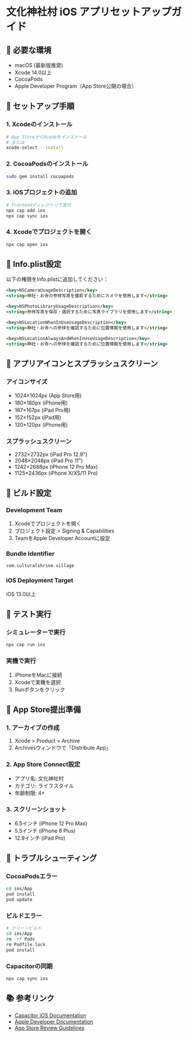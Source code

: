 # 文化神社村 iOS アプリセットアップガイド

## 📱 必要な環境

- macOS (最新版推奨)
- Xcode 14.0以上
- CocoaPods
- Apple Developer Program（App Store公開の場合）

## 🚀 セットアップ手順

### 1. Xcodeのインストール
```bash
# App StoreからXcodeをインストール
# または
xcode-select --install
```

### 2. CocoaPodsのインストール
```bash
sudo gem install cocoapods
```

### 3. iOSプロジェクトの追加
```bash
# frontendディレクトリで実行
npx cap add ios
npx cap sync ios
```

### 4. Xcodeでプロジェクトを開く
```bash
npx cap open ios
```

## 📝 Info.plist設定

以下の権限をInfo.plistに追加してください：

```xml
<key>NSCameraUsageDescription</key>
<string>神社・お寺の参拝写真を撮影するためにカメラを使用します</string>

<key>NSPhotoLibraryUsageDescription</key>
<string>参拝写真を保存・選択するために写真ライブラリを使用します</string>

<key>NSLocationWhenInUseUsageDescription</key>
<string>神社・お寺への参拝を確認するために位置情報を使用します</string>

<key>NSLocationAlwaysAndWhenInUseUsageDescription</key>
<string>神社・お寺への参拝を確認するために位置情報を使用します</string>
```

## 🎨 アプリアイコンとスプラッシュスクリーン

### アイコンサイズ
- 1024×1024px (App Store用)
- 180×180px (iPhone用)
- 167×167px (iPad Pro用)
- 152×152px (iPad用)
- 120×120px (iPhone用)

### スプラッシュスクリーン
- 2732×2732px (iPad Pro 12.9")
- 2048×2048px (iPad Pro 11")
- 1242×2688px (iPhone 12 Pro Max)
- 1125×2436px (iPhone X/XS/11 Pro)

## 🔧 ビルド設定

### Development Team
1. Xcodeでプロジェクトを開く
2. プロジェクト設定 > Signing & Capabilities
3. TeamをApple Developer Accountに設定

### Bundle Identifier
`com.culturalshrine.village`

### iOS Deployment Target
iOS 13.0以上

## 📱 テスト実行

### シミュレーターで実行
```bash
npx cap run ios
```

### 実機で実行
1. iPhoneをMacに接続
2. Xcodeで実機を選択
3. Runボタンをクリック

## 🚀 App Store提出準備

### 1. アーカイブの作成
1. Xcode > Product > Archive
2. Archivesウィンドウで「Distribute App」

### 2. App Store Connect設定
- アプリ名: 文化神社村
- カテゴリ: ライフスタイル
- 年齢制限: 4+

### 3. スクリーンショット
- 6.5インチ (iPhone 12 Pro Max)
- 5.5インチ (iPhone 8 Plus)
- 12.9インチ (iPad Pro)

## 🐛 トラブルシューティング

### CocoaPodsエラー
```bash
cd ios/App
pod install
pod update
```

### ビルドエラー
```bash
# クリーンビルド
cd ios/App
rm -rf Pods
rm Podfile.lock
pod install
```

### Capacitorの同期
```bash
npx cap sync ios
```

## 📚 参考リンク

- [Capacitor iOS Documentation](https://capacitorjs.com/docs/ios)
- [Apple Developer Documentation](https://developer.apple.com/documentation/)
- [App Store Review Guidelines](https://developer.apple.com/app-store/review/guidelines/)